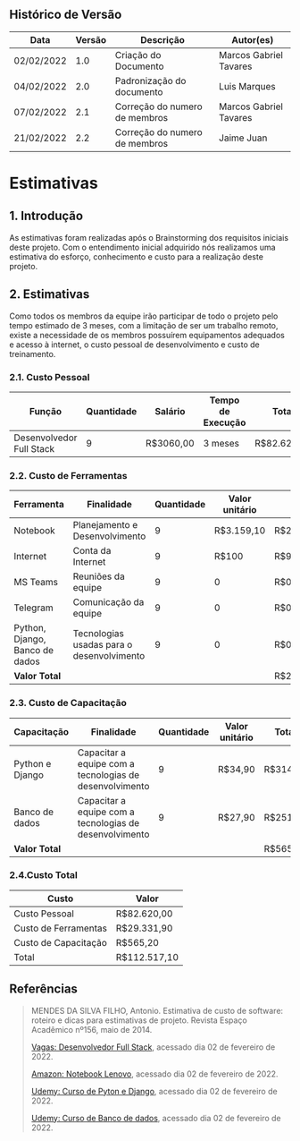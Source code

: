 ## Histórico de Versão

| Data       | Versão | Descrição                     | Autor(es)                  |
| ---------- | ------ | ----------------------------- | ---------------------- |
| 02/02/2022 | 1.0    | Criação do Documento          | Marcos Gabriel Tavares |
| 04/02/2022 | 2.0    | Padronização do documento     | Luis Marques           |
| 07/02/2022 | 2.1    | Correção do numero de membros | Marcos Gabriel Tavares |
| 21/02/2022 | 2.2    | Correção do numero de membros | Jaime Juan |

# Estimativas
## 1. Introdução

As estimativas foram realizadas após o Brainstorming dos requisitos iniciais deste projeto. Com o entendimento inicial adquirido nós realizamos uma estimativa do esforço, conhecimento e custo para a realização deste projeto.

## 2. Estimativas

Como todos os membros da equipe irão participar de todo o projeto pelo tempo estimado de 3 meses, com a limitação de ser um trabalho remoto, existe a necessidade de os membros possuírem equipamentos adequados e acesso à internet, o custo pessoal de desenvolvimento e custo de treinamento.

### 2.1. Custo Pessoal

| Função                   | Quantidade | Salário   | Tempo de Execução | Total       |
| ------------------------ | ---------- | --------- | ----------------- | ----------- |
| Desenvolvedor Full Stack | 9          | R$3060,00 | 3 meses           | R$82.620,00 |

### 2.2. Custo de Ferramentas

| Ferramenta                     | Finalidade                                | Quantidade | Valor unitário | Total       |
| ------------------------------ | ----------------------------------------- | ---------- | -------------- | ----------- |
| Notebook                       | Planejamento e Desenvolvimento            | 9          | R$3.159,10     | R$28.431,90 |
| Internet                       | Conta da Internet                         | 9          | R$100          | R$900,00    |
| MS Teams                       | Reuniões da equipe                        | 9          | 0              | R$0,00      |
| Telegram                       | Comunicação da equipe                     | 9          | 0              | R$0,00      |
| Python, Django, Banco de dados | Tecnologias usadas para o desenvolvimento | 9          | 0              | R$0,00      |
| **Valor Total**                |                                           |            |                | R$29.331,90 |

### 2.3. Custo de Capacitação

| Capacitação     | Finalidade                                              | Quantidade | Valor unitário | Total    |
| --------------- | ------------------------------------------------------- | ---------- | -------------- | -------- |
| Python e Django | Capacitar a equipe com a tecnologias de desenvolvimento | 9          | R$34,90        | R$314,10 |
| Banco de dados  | Capacitar a equipe com a tecnologias de desenvolvimento | 9          | R$27,90        | R$251,10 |
| **Valor Total** |                                                         |            |                | R$565,20 |

### 2.4.Custo Total

| Custo                | Valor        |
| -------------------- | ------------ |
| Custo Pessoal        | R$82.620,00  |
| Custo de Ferramentas | R$29.331,90  |
| Custo de Capacitação | R$565,20     |
| Total                | R$112.517,10 |

## Referências

>MENDES DA SILVA FILHO, Antonio. Estimativa de custo de software: roteiro e dicas para estimativas de projeto. Revista Espaço Acadêmico nº156, maio de 2014.
>
> [Vagas: Desenvolvedor Full Stack](https://www.vagas.com.br/cargo/desenvolvedor-full-stack), acessado dia 02 de fevereiro de 2022.
>
> [Amazon: Notebook Lenovo](https://www.amazon.com.br/Notebook-Lenovo-Ultrafino-IdeaPad-82MFS00100/dp/B09LVLN4L4), acessado dia 02 de fevereiro de 2022.
>
> [Udemy: Curso de Pyton e Django](https://www.udemy.com/course/python-and-django-full-stack-web-developer-bootcamp/), acessado dia 02 de fevereiro de 2022.
>
> [Udemy: Curso de Banco de dados](https://www.udemy.com/course/bancos-de-dados-relacionais-basico-avancado/), acessado dia 02 de fevereiro de 2022.
